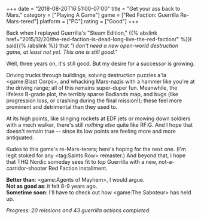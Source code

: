 +++
date = "2018-08-20T16:51:00-07:00"
title = "Get your ass back to Mars."
category = ["Playing A Game"]
game = ["Red Faction: Guerrilla Re-Mars-tered"]
platform = ["PC"]
rating = ["Good"]
+++

Back when I replayed Guerrilla's "Steam Edition," {{% abslink href="2015/12/20/the-red-faction-is-dead-long-live-the-red-faction/" %}}I said{{% /abslink %}} that <i>"I don't need a new open-world destruction game, at least not yet.  This one is still good."</i>

Well, three years on, it's still good.  But my desire for a successor is growing.

Driving trucks through buildings, solving destruction puzzles a'la <game:Blast Corps>, and whacking Mars-nazis with a hammer like you're at the driving range; all of this remains super-duper fun.  Meanwhile, the lifeless B-grade plot, the terribly sparse Badlands map, and bugs (like progression loss, or crashing during the final mission!); these feel more prominent and detrimental than they used to.

At its high points, like slinging rockets at EDF jets or mowing down soldiers with a mech walker, there's still <i>nothing else</i> quite like RF:G.  And I hope that doesn't remain true -- since its low points are feeling more and more antiquated.

Kudos to this game's re-Mars-terers; here's hoping for the next one.  (I'm legit stoked for any <tag:Saints Row> remaster.)  And beyond that, I hope that THQ Nordic someday sees fit to <i>top</i> Guerrilla with a new, not-a-corridor-shooter Red Faction installment.

<b>Better than</b>: <game:Agents of Mayhem>, I would argue.  
<b>Not as good as</b>: it felt 8-9 years ago.  
<b>Sometime soon</b>: I'll have to check out how <game:The Saboteur> has held up.

<i>Progress: 20 missions and 43 guerrilla actions completed.</i>
